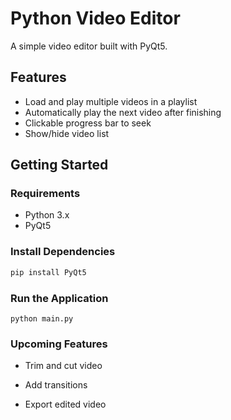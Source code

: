 # Python Video Editor

A simple video editor built with PyQt5.

## Features

- Load and play multiple videos in a playlist
- Automatically play the next video after finishing
- Clickable progress bar to seek
- Show/hide video list

## Getting Started

### Requirements

- Python 3.x
- PyQt5

### Install Dependencies

```bash
pip install PyQt5
```

### Run the Application
```
python main.py
```

### Upcoming Features
- Trim and cut video

- Add transitions

- Export edited video
